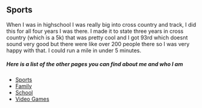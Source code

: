 <!DOCTYPE html>
<html>
<head>
  <meta charset ="utf-8">
  <meta name="viewport" content="width=device-width, initial-scale=1">
</head>

<body>
  <h2>Sports</h2>
    <p>
    When I was in highschool I was really big into cross country and track, I did this for all four years I was there. I made it to state three years in cross country (which is a 5k) that was pretty cool and I got 93rd which doesnt sound very good but there were like over 200 people there so I was very happy with that. I could run a mile in under 5 minutes. 
    </p>
  <h5>
    Here is a list of the other pages you can find about me and who I am
  </h5>
  <ul>
    <li><a href="https://github.com/jadonschro/MidTermProject/blob/main/stack.md">Sports</li>
    <li><a href="https://stackoverflow.com/questions/30932048/linking-to-another-html-page-on-github">Family</li>
    <li><a href="https://stackoverflow.com/questions/30932048/linking-to-another-html-page-on-github">School</li>
    <li><a href="https://stackoverflow.com/questions/30932048/linking-to-another-html-page-on-github">Video Games</li>
  </ul>



</body>
</html>
